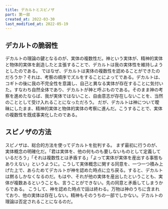 ```yaml
---
title: デカルトとスピノザ
part: 第一部
created_at: 2022-03-30
last_modified_at: 2022-05-19
---
```

## デカルトの脆弱性

デカルトの理論の鍵となるのが、実体の複数性だ。神という実体が、精神的実体と物体的実体を創造したと主張することで、デカルトは我の実体性を維持しようとしたのである。
ではなぜ、デカルトは実体の複数性を認めることができたのだろうか？それは、考察の順序でズルをすることによってである。デカルトは、コギトの後に我の不完全性を意識し、自己と異なる実体が存在することに気付いた。すなわち自然全体であり、デカルトが神と呼ぶものである。そのまま神の考察を進めたならば、我が実体ではないこと、自由意志が存在しないことを、当然のこととして受け入れることになっただろう。
だが、デカルトは神について曖昧にしたまま、精神的実体と物体的実体の考察に進んだ。こうすることで、実体の複数性を既成事実化したのである。

## スピノザの方法

スピノザは、総合的方法を使ってデカルトを批判する。
まず最初に行うのが、実体概念の明確化だ。「君は実体を、他の何ものも要しないものとして定義しているだろう」「それは複数性とは矛盾する」「よって実体が実体を産出する事態もありえない」というように。こうして実体概念に関する同意を、一つ一つ積み上げた上で、あらためてデカルトが神を認めた時点に立ち戻る。すると、デカルトは黙るしかなくなるのだ。もはや、それが他の実体を産出したということも、実体が複数あるということも、言うことができない。先の同意と矛盾してしまうからである。
こうして、神を認めた時点で話は終わる。万物は神のうちに含まれており、他の実体は存在しない。精神もそのうちの一部でしかない。デカルトの理論は否定されることになるのだ。
